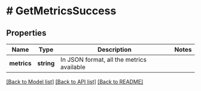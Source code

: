 # # GetMetricsSuccess

## Properties

Name | Type | Description | Notes
------------ | ------------- | ------------- | -------------
**metrics** | **string** | In JSON format, all the metrics available | 

[[Back to Model list]](../../README.md#documentation-for-models) [[Back to API list]](../../README.md#documentation-for-api-endpoints) [[Back to README]](../../README.md)


